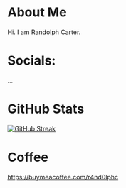 # About Me
Hi. I am Randolph Carter.

# Socials:
...

# GitHub Stats
[![GitHub Streak](http://github-readme-streak-stats.herokuapp.com?user=r4nd0lph-c&theme=vue&hide_border=true&date_format=M%20j%5B%2C%20Y%5D&currStreakNum=24292F&sideNums=24292F)](https://git.io/streak-stats)

# Coffee
https://buymeacoffee.com/r4nd0lphc
